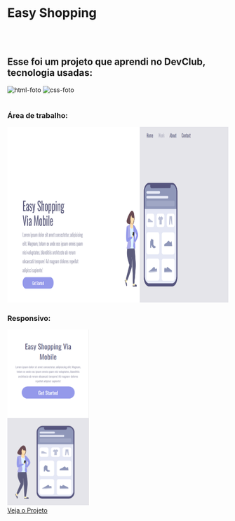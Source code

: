 <h1>Easy Shopping</h1>
<br>
<br>
<h2>Esse foi um projeto que aprendi no DevClub, tecnologia usadas:</h2>
<img src="https://img.shields.io/badge/HTML-239120?style=for-the-badge&logo=html5&logoColor=white" alt="html-foto" /> 
<img src="https://img.shields.io/badge/CSS3-1572B6?style=for-the-badge&logo=css3&logoColor=white" alt="css-foto" />
<br>
<br>
<h3>Área de trabalho:</h3>
<img height="400px"; src="https://github.com/GabrielSNasc/Resposividade-css-Projeto2-devclub-full-stack/blob/master/assets/pc.png?raw=true" />
<h3>Responsivo:</h3>
<img height="400px"; src="https://github.com/GabrielSNasc/Resposividade-css-Projeto2-devclub-full-stack/blob/master/assets/mobile.png?raw=true" />
<br>
<a href="https://gabrielsnasc.github.io/Resposividade-css-Projeto2-devclub-full-stack/">Veja o Projeto</a>
